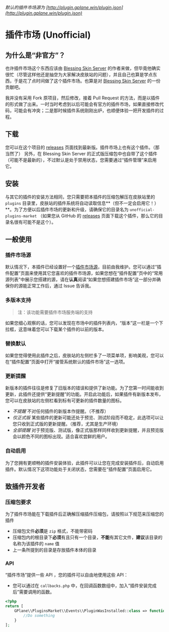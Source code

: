 *默认的插件市场源为 [http://plugin.gplane.win/plugin.json](http://plugin.gplane.win/plugin.json)*

# 插件市场 (Unofficial)

## 为什么是“非官方”？
也许插件市场这个东西应该由 [Blessing Skin Server](https://github.com/printempw/blessing-skin-server) 的作者来做，但毕竟他确实很忙（尽管这样他还是抽空为大家解决皮肤站的问题），并且自己也算是学点东西，于是花了点时间做了这个插件市场。也算是对  [Blessing Skin Server](https://github.com/printempw/blessing-skin-server) 的一份贡献吧。

我并没有采用 Fork 原项目，然后修改，接着 Pull Request 的方法，而是以插件的形式做了出来。一时当时考虑到以后可能会有官方的插件市场，如果直接修改代码，可能会有冲突；二是那时候插件系统刚刚出炉，也顺便体验一把开发插件的过程。

## 下载
您可以在这个项目的 [releases](https://github.com/g-plane/unofficial-plugins-market/releases) 页面找到最新版。插件市场上也有这个插件。（那当然了）
另外，在 Blessing Skin Server 的正式版压缩包中也自带了这个插件（可能不是最新的），不过默认是处于禁用状态，您需要通过“插件管理”来启用它。

## 安装
与其它的插件的安装方法相同，您只需要把本插件的压缩包解压在皮肤站里的 `plugins` 目录里，皮肤站的插件系统将自动读取信息**（但不一定会启用它！）**。为了方便以后插件市场的更新和升级，请确保它的目录名为 `unofficial-plugins-market` （如果您从 GitHub 的 [releases](https://github.com/g-plane/unofficial-plugins-market/releases) 页面下载这个插件，那么它的目录名很有可能不是这个）。

## 一般使用
### 插件市场源
默认情况下，本插件已经设置好一个[插件市场源](https://plugin.gplane.win/)，目前由我维护。您可以通过“插件配置”页面来使用其它您喜欢的插件市场源，如果您想在“插件配置”页中的“常用源列表”中展示您搭建的源，请在**认真**阅读“如果您想搭建插件市场”这一部分并确保你的源能正常工作后，通过 Issue 告诉我。

### 多版本支持
> 注：该功能需要插件市场服务端的支持

如果您细心观察的话，您可以发现在市场中的插件列表内，“版本”这一栏是一个下拉框，这意味着您可以下载某个插件的以前的版本。

### 替换默认
如果您觉得使用此插件之后，皮肤站的左侧栏多了一项菜单项，影响美观，您可以在“插件配置”页面中打开“接管系统默认的插件市场”这一选项。

### 更新提醒
新版本的插件往往是修复了旧版本的错误和提供了新功能。为了您第一时间能收到更新，此插件还提供“更新提醒”的功能。开启此功能后，如果插件有新版本发布，您可以在皮肤站的左侧栏看到标有可更新的插件数量的图标。
- *不提醒*
不对任何插件的新版本作提醒。（不推荐）
- *仅正式版*
某些插件的更新可能还处于预览、测试阶段而不稳定，此选项可以让您只收到正式版的更新提醒。（推荐，尤其是生产环境）
- *全部提醒*
对于预览版、测试版，像正式版那样同样收到更新提醒，并且预览版会以颜色不同的图标出现。适合喜欢尝鲜的用户。

### 自动启用
为了您拥有更顺畅的插件安装体验，此插件可以让您在完成安装插件后，自动启用插件。默认情况下这项功能处于关闭状态，您需要在“插件配置”页面启用它。

## 致插件开发者
### 压缩包要求
为了插件市场能在下载插件后正确解压缩插件压缩包，请按照以下规范来压缩您的插件
- 压缩包文件**必须**是 `zip` 格式，不能带密码
- 压缩包内的根目录下**必须**有且只有一个目录，**不能**有其它文件，**建议**该目录的名称为该插件的 `name` 值
- 上一条所提到的目录是存放插件本体的目录

### API
“插件市场”提供一些 API ，您的插件可以自由地使用这些 API：
- 您可以通过在 `callbacks.php` 中，在回调函数数组中，加入“插件安装完成后”需要调用的函数。
```php
<?php
return [
    GPlane\\PluginsMarket\\Events\\PluginWasInstalled::class => function () {
        //Do something
    }
];
```